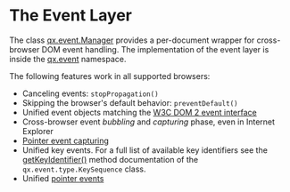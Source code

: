 # The Event Layer

The class [qx.event.Manager](apps://apiviewer/#qx.event.Manager)
provides a per-document wrapper for cross-browser DOM event handling.
The implementation of the event layer is inside the [qx.event](apps://apiviewer/#qx.event)
           namespace.

The following features work in all supported browsers:

-   Canceling events: `stopPropagation()`
-   Skipping the browser's default behavior: `preventDefault()`
-   Unified event objects matching the [W3C DOM 2 event interface](http://www.w3.org/TR/DOM-Level-2-Events/events.html#Events-interface)
-   Cross-browser event _bubbling_ and _capturing_ phase, even in Internet
    Explorer
-   [Pointer event capturing](http://msdn2.microsoft.com/en-us/library/ms537630.aspx)
-   Unified key events. For a full list of available key identifiers see
    the [getKeyIdentifier()](apps://apiviewer/#qx.event.type.KeySequence~getKeyIdentifier)
               method documentation of the `qx.event.type.KeySequence`
    class.
-   Unified [pointer events](pointer.md#pointer_events)
